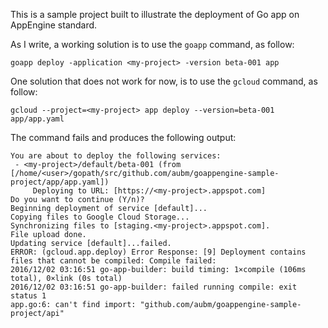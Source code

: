 This is a sample project built to illustrate the deployment of Go app on AppEngine standard.

As I write, a working solution is to use the `goapp` command, as follow:

```
goapp deploy -application <my-project> -version beta-001 app
```

One solution that does not work for now, is to use the `gcloud` command, as follow:

```
gcloud --project=<my-project> app deploy --version=beta-001 app/app.yaml
```

The command fails and produces the following output:

```
You are about to deploy the following services:
 - <my-project>/default/beta-001 (from [/home/<user>/gopath/src/github.com/aubm/goappengine-sample-project/app/app.yaml])
     Deploying to URL: [https://<my-project>.appspot.com]
Do you want to continue (Y/n)?  
Beginning deployment of service [default]...
Copying files to Google Cloud Storage...
Synchronizing files to [staging.<my-project>.appspot.com].
File upload done.
Updating service [default]...failed.                                                                                                                                                              
ERROR: (gcloud.app.deploy) Error Response: [9] Deployment contains files that cannot be compiled: Compile failed:
2016/12/02 03:16:51 go-app-builder: build timing: 1×compile (106ms total), 0×link (0s total)
2016/12/02 03:16:51 go-app-builder: failed running compile: exit status 1
app.go:6: can't find import: "github.com/aubm/goappengine-sample-project/api"
```
